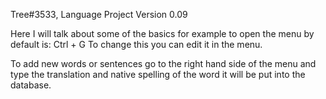 Tree#3533, Language Project
Version 0.09

Here I will talk about some of the basics for example to open the menu by default is:
Ctrl + G To change this you can edit it in the menu.

To add new words or sentences go to the right hand side of the menu and type the translation
and native spelling of the word it will be put into the database.
